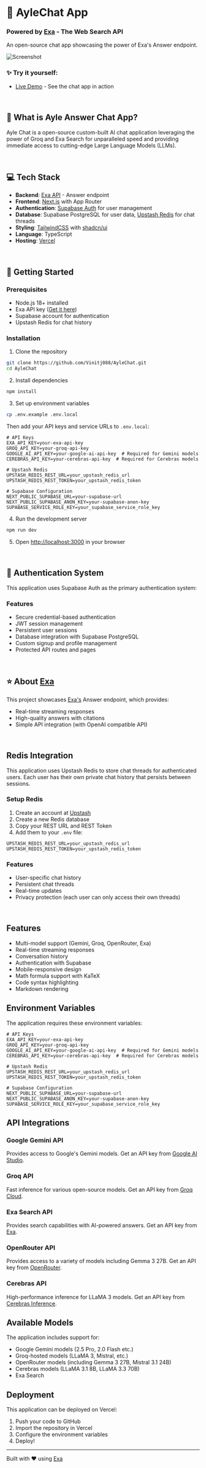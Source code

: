 # 💬 AyleChat App
### Powered by [Exa](https://exa.ai) - The Web Search API

An open-source chat app showcasing the power of Exa's Answer endpoint.

![Screenshot](/homepage.png)

### ✨ Try it yourself:

- [Live Demo](https://exa-chat.vercel.app/) - See the chat app in action

<br>

## 🎯 What is Ayle Answer Chat App?

Ayle Chat is a open-source custom-built AI chat application leveraging the power of Groq and Exa Search for unparalleled speed and providing immediate access to cutting-edge Large Language Models (LLMs).



<br>

## 💻 Tech Stack
- **Backend**: [Exa API](https://exa.ai) - Answer endpoint
- **Frontend**: [Next.js](https://nextjs.org/docs) with App Router
- **Authentication**: [Supabase Auth](https://supabase.com/auth) for user management
- **Database**: Supabase PostgreSQL for user data, [Upstash Redis](https://upstash.com/) for chat threads
- **Styling**: [TailwindCSS](https://tailwindcss.com) with [shadcn/ui](https://ui.shadcn.com/)
- **Language**: TypeScript
- **Hosting**: [Vercel](https://vercel.com/)

<br>

## 🚀 Getting Started

### Prerequisites
- Node.js 18+ installed
- Exa API key ([Get it here](https://dashboard.exa.ai/api-keys))
- Supabase account for authentication
- Upstash Redis for chat history

### Installation

1. Clone the repository
```bash
git clone https://github.com/Vinitj088/AyleChat.git
cd AyleChat
```

2. Install dependencies
```bash
npm install
```

3. Set up environment variables
```bash
cp .env.example .env.local
```
Then add your API keys and service URLs to `.env.local`:
```
# API Keys
EXA_API_KEY=your-exa-api-key
GROQ_API_KEY=your-groq-api-key
GOOGLE_AI_API_KEY=your-google-ai-api-key  # Required for Gemini models
CEREBRAS_API_KEY=your-cerebras-api-key  # Required for Cerebras models

# Upstash Redis
UPSTASH_REDIS_REST_URL=your_upstash_redis_url
UPSTASH_REDIS_REST_TOKEN=your_upstash_redis_token

# Supabase Configuration
NEXT_PUBLIC_SUPABASE_URL=your-supabase-url
NEXT_PUBLIC_SUPABASE_ANON_KEY=your-supabase-anon-key
SUPABASE_SERVICE_ROLE_KEY=your_supabase_service_role_key
```

4. Run the development server
```bash
npm run dev
```

5. Open [http://localhost:3000](http://localhost:3000) in your browser

<br>

## 🔐 Authentication System

This application uses Supabase Auth as the primary authentication system:

### Features

- Secure credential-based authentication
- JWT session management
- Persistent user sessions
- Database integration with Supabase PostgreSQL
- Custom signup and profile management
- Protected API routes and pages


<br>

## ⭐ About [Exa](https://exa.ai)

This project showcases [Exa's](https://exa.ai) Answer endpoint, which provides:

* Real-time streaming responses
* High-quality answers with citations
* Simple API integration (with OpenAI compatible API)

<br>

## Redis Integration

This application uses Upstash Redis to store chat threads for authenticated users. Each user has their own private chat history that persists between sessions.

### Setup Redis

1. Create an account at [Upstash](https://upstash.com/)
2. Create a new Redis database
3. Copy your REST URL and REST Token
4. Add them to your `.env` file:

```
UPSTASH_REDIS_REST_URL=your_upstash_redis_url
UPSTASH_REDIS_REST_TOKEN=your_upstash_redis_token
```

### Features

- User-specific chat history
- Persistent chat threads
- Real-time updates
- Privacy protection (each user can only access their own threads)

<br>

## Features

- Multi-model support (Gemini, Groq, OpenRouter, Exa)
- Real-time streaming responses
- Conversation history
- Authentication with Supabase
- Mobile-responsive design
- Math formula support with KaTeX
- Code syntax highlighting
- Markdown rendering

## Environment Variables

The application requires these environment variables:

```
# API Keys
EXA_API_KEY=your-exa-api-key
GROQ_API_KEY=your-groq-api-key
GOOGLE_AI_API_KEY=your-google-ai-api-key  # Required for Gemini models
CEREBRAS_API_KEY=your-cerebras-api-key  # Required for Cerebras models

# Upstash Redis
UPSTASH_REDIS_REST_URL=your_upstash_redis_url
UPSTASH_REDIS_REST_TOKEN=your_upstash_redis_token

# Supabase Configuration
NEXT_PUBLIC_SUPABASE_URL=your-supabase-url
NEXT_PUBLIC_SUPABASE_ANON_KEY=your-supabase-anon-key
SUPABASE_SERVICE_ROLE_KEY=your_supabase_service_role_key
```

## API Integrations

### Google Gemini API
Provides access to Google's Gemini models. Get an API key from [Google AI Studio](https://aistudio.google.com/).

### Groq API
Fast inference for various open-source models. Get an API key from [Groq Cloud](https://console.groq.com/).

### Exa Search API
Provides search capabilities with AI-powered answers. Get an API key from [Exa](https://exa.ai/).

### OpenRouter API
Provides access to a variety of models including Gemma 3 27B. Get an API key from [OpenRouter](https://openrouter.ai/).

### Cerebras API
High-performance inference for LLaMA 3 models. Get an API key from [Cerebras Inference](https://inference.cerebras.ai/).

## Available Models

The application includes support for:

- Google Gemini models (2.5 Pro, 2.0 Flash etc.)
- Groq-hosted models (LLaMA 3, Mistral, etc.)
- OpenRouter models (including Gemma 3 27B, Mistral 3.1 24B)
- Cerebras models (LLaMA 3.1 8B, LLaMA 3.3 70B)
- Exa Search

## Deployment

This application can be deployed on Vercel:

1. Push your code to GitHub
2. Import the repository in Vercel
3. Configure the environment variables
4. Deploy!

---

Built with ❤️ using [Exa](https://exa.ai)
